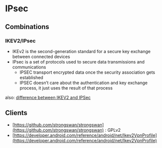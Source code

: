 # IPsec

## Combinations

### IKEV2/IPsec

* IKEv2 is the second-generation standard for a secure key exchange between connected devices
* IPsec is a set of protocols used to secure data transmissions and communications
  * IPSEC transport encrypted data once the security association gets established
  * IPSEC doesn’t care about the authentication and key exchange process, it just uses the result of that process

also: [difference between IKEV2 and IPSec](https://www.quora.com/What-is-the-difference-between-IKEV2-and-IPSec-I-know-that-these-are-VPN-protocols-Is-it-just-that-IPSec-uses-IKEV2-to-initiate-connections)

## Clients

* [https://github.com/strongswan/strongswan](https://github.com/strongswan/strongswan) : GPLv2
* [https://developer.android.com/reference/android/net/Ikev2VpnProfile](https://developer.android.com/reference/android/net/Ikev2VpnProfile)
